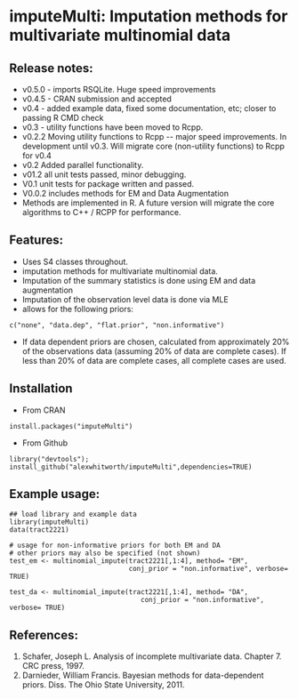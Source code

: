 imputeMulti: Imputation methods for multivariate multinomial data
====

## Release notes:
- v0.5.0 - imports RSQLite. Huge speed improvements
- v0.4.5 - CRAN submission and accepted
- v0.4 - added example data, fixed some documentation, etc; closer to passing R CMD check
- v0.3 - utility functions have been moved to Rcpp.
- v0.2.2 Moving utility functions to Rcpp -- major speed improvements. In development until v0.3. Will migrate core (non-utility functions) to Rcpp for v0.4
- v0.2 Added parallel functionality.
- v01.2 all unit tests passed, minor debugging.
- V0.1 unit tests for package written and passed.
- V0.0.2 includes methods for EM and Data Augmentation
- Methods are implemented in R. A future version will migrate the core algorithms to C++ / RCPP for performance.

## Features:
- Uses S4 classes throughout.
- imputation methods for multivariate multinomial data.
- Imputation of the summary statistics is done using EM and data augmentation
- Imputation of the observation level data is done via MLE
- allows for the following priors:
```
c("none", "data.dep", "flat.prior", "non.informative")
```
- If data dependent priors are chosen, calculated from approximately 20% of the observations data (assuming 20% of data are complete cases). If less than 20% of data are complete cases, all complete cases are used.

## Installation
- From CRAN
```
install.packages("imputeMulti")
```

- From Github
```
library("devtools");
install_github("alexwhitworth/imputeMulti",dependencies=TRUE)
```

## Example usage:
```
## load library and example data
library(imputeMulti)
data(tract2221)

# usage for non-informative priors for both EM and DA
# other priors may also be specified (not shown)
test_em <- multinomial_impute(tract2221[,1:4], method= "EM",
                              conj_prior = "non.informative", verbose= TRUE)

test_da <- multinomial_impute(tract2221[,1:4], method= "DA",
                                 conj_prior = "non.informative", verbose= TRUE)
```

## References:
1. Schafer, Joseph L. Analysis of incomplete multivariate data. Chapter 7. CRC press, 1997.
2. Darnieder, William Francis. Bayesian methods for data-dependent priors. Diss. The Ohio State University, 2011.






